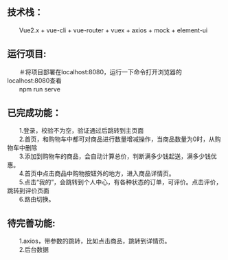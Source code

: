 ## 技术栈：
　　Vue2.x + vue-cli + vue-router + vuex + axios + mock + element-ui
## 运行项目:
　　＃将项目部署在localhost:8080，运行一下命令打开浏览器的localhost:8080查看<br>
　　npm run serve 
## 已完成功能：
　　1.登录，校验不为空，验证通过后跳转到主页面<br>
　　2.首页，和购物车中都可对商品进行数量增减操作，当商品数量为0时，从购物车中删除<br>
　　3.添加到购物车的商品，会自动计算总价，判断满多少钱起送，满多少钱优惠。<br>
　　4.首页中点击商品中购物按钮外的地方，进入商品详情页。<br>
　　5.点击“我的”，会跳转到个人中心，有各种状态的订单，可评价。点击评价，跳转到评价页面<br>
　　6.路由切换。
## 待完善功能:
　　1.axios，带参数的跳转，比如点击商品，跳转到详情页。<br>
　　2.后台数据<br>



